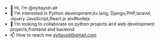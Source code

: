 - 👋 Hi, I’m @eyitayoit-alt
- 👀 I’m interested in Python development,kv.lang, Django,PHP,laravel, Jquery JavaScript,React.js andNodejs
- 💞️ I’m looking to collaborate on python projects and web development projects,frontend and backend
- 📫 How to reach me eyitayoit@gmail.com

<!---
eyitayoit-alt/eyitayoit-alt is a ✨ special ✨ repository because its `README.md` (this file) appears on your GitHub profile.
You can click the Preview link to take a look at your changes.
--->
